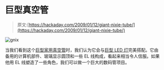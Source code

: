 # 巨型真空管

> 原文:[https://hackaday.com/2009/01/12/giant-nixie-tube/](https://hackaday.com/2009/01/12/giant-nixie-tube/)

![gnix](../Images/3c32cc7108a7295bb3fd725eee82959f.png "gnix")

当我们看到这个[巨型家用真空管](http://www.instructables.com/id/Giant_Vacuum_Fake_Vacuum_Tube/)时，我们认为它会与[巨型 LED 灯](http://hackaday.com/2008/12/24/giant-led-lamp/)完美搭配。它由备用的计算机部件、玻璃显示圆顶和一些 EL 线构成，看起来相当令人信服。如果他用 EL 线塑造了一些角色，我们可以做一个巨大的数码管项目。